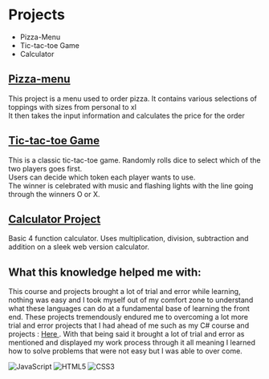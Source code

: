 <h1>Projects</h1>
<ul>
<li>Pizza-Menu</li>
<li>Tic-tac-toe Game</li>
<li>Calculator</li>
</ul>

<h2><a href = "https://github.com/psalazar5/Javascript-repository-projects/tree/main/Pizza_Project">Pizza-menu</a></h2>

<p>This project is a menu used to order pizza. It contains various selections of toppings with sizes from personal to xl <br>
It then takes the input information and calculates the price for the order</p>

<h2><a href="https://github.com/psalazar5/Javascript-repository-projects/tree/main/TicTacToe">Tic-tac-toe Game</a></h2>

<p>This is a classic tic-tac-toe game. Randomly rolls dice to select which of the two players goes first.<br>
 Users can decide which token each player wants to use. <br>
 The winner is celebrated with music and flashing lights with the line going through the winners O or X.</p>

 <h2><a href="https://github.com/psalazar5/Javascript-repository-projects/tree/main/Calculator%20Project">Calculator Project</a></h2>
 <p>Basic 4 function calculator. Uses multiplication, division, subtraction and addition on a sleek web version calculator.</p>
 
<h2> What this knowledge helped me with: </h2>

This course and projects brought a lot of trial and error while learning, nothing was easy and I took myself out of my comfort zone to understand what these languages can do at a fundamental base of learning the front end. These projects tremendously endured me to overcoming a lot more trial and error projects that I had ahead of me such as my C# course and projects : <a href= "https://github.com/psalazar5/The-Tech-Academy-Basic-C-Sharp-Projects" > Here </a>. With that being said it brought a lot of trial and error as mentioned and displayed my work process through it all meaning I learned how to solve problems that were not easy but I was able to over come.


![JavaScript](https://img.shields.io/badge/javascript-%23323330.svg?style=for-the-badge&logo=javascript&logoColor=%23F7DF1E)
![HTML5](https://img.shields.io/badge/html5-%23E34F26.svg?style=for-the-badge&logo=html5&logoColor=white)
![CSS3](https://img.shields.io/badge/css3-%231572B6.svg?style=for-the-badge&logo=css3&logoColor=white)
